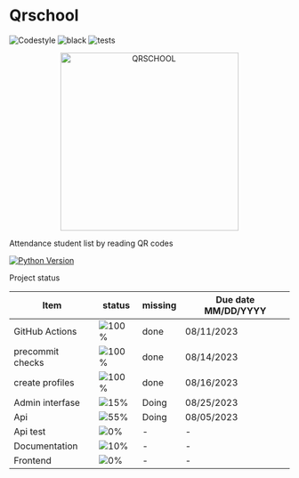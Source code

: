 # Qrschool

![Codestyle](https://img.shields.io/badge/code%20style-black-000000.svg)
![black](https://github.com/selobu/qrschool/actions/workflows/black.yml/badge.svg)
![tests](https://github.com/selobu/qrschool/actions/workflows/test.yml/badge.svg)

<p align="center">
  <a href="https://qrschool.gestionhseq.com">
    <img src="https://raw.githubusercontent.com/selobu/qrschool/main/.github/assets/qrschool.svg" width="320" alt="QRSCHOOL">
  </a>
</p>

Attendance student list by reading QR codes

[![Python Version](https://img.shields.io/badge/python-3.8%20%7C%203.9%20%7C%203.10%20%7C%203.11-blue)](https://www.python.org/downloads/release/python-390/)

Project status

| Item             | status                                | missing | Due date MM/DD/YYYY |
| ---------------- | ------------------------------------- | ------- | ------------------- |
| GitHub Actions   | ![100%](https://progress-bar.dev/100) | done    | 08/11/2023          |
| precommit checks | ![100%](https://progress-bar.dev/100) | done    | 08/14/2023          |
| create profiles  | ![100%](https://progress-bar.dev/100) | done    | 08/16/2023          |
| Admin interfase  | ![15%](https://progress-bar.dev/15)   | Doing   | 08/25/2023          |
| Api              | ![55%](https://progress-bar.dev/55)   | Doing   | 08/05/2023          |
| Api test         | ![0%](https://progress-bar.dev/0)     | -       | -                   |
| Documentation    | ![10%](https://progress-bar.dev/10)   | -       | -                   |
| Frontend         | ![0%](https://progress-bar.dev/0)     | -       | -                   |
